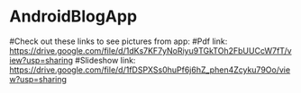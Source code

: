 # AndroidBlogApp
#Check out these links to see pictures from app:
#Pdf link: 
https://drive.google.com/file/d/1dKs7KF7yNoRiyu9TGkTOh2FbUUCcW7fT/view?usp=sharing
#Slideshow link:
https://drive.google.com/file/d/1fDSPXSs0huPf6j6hZ_phen4Zcyku79Oo/view?usp=sharing
